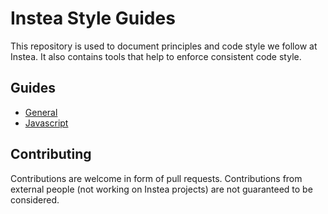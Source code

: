 # Instea Style Guides

This repository is used to document principles and code style we follow at Instea.
It also contains tools that help to enforce consistent code style.

## Guides

- [General](./general/)
- [Javascript](./javascript/)

## Contributing

Contributions are welcome in form of pull requests. Contributions from external people (not working on Instea projects) are not guaranteed to be considered.
